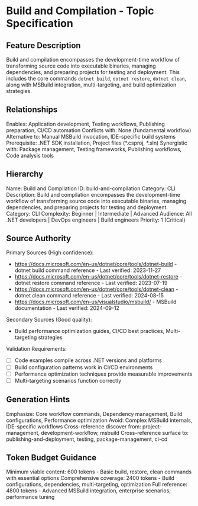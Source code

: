# Build and Compilation - Topic Specification

## Feature Description
Build and compilation encompasses the development-time workflow of transforming source code into executable binaries, managing dependencies, and preparing projects for testing and deployment. This includes the core commands `dotnet build`, `dotnet restore`, `dotnet clean`, along with MSBuild integration, multi-targeting, and build optimization strategies.

## Relationships
Enables: Application development, Testing workflows, Publishing preparation, CI/CD automation
Conflicts with: None (fundamental workflow)
Alternative to: Manual MSBuild invocation, IDE-specific build systems
Prerequisite: .NET SDK installation, Project files (*.csproj, *.sln)
Synergistic with: Package management, Testing frameworks, Publishing workflows, Code analysis tools

## Hierarchy
Name: Build and Compilation
ID: build-and-compilation
Category: CLI
Description: Build and compilation encompasses the development-time workflow of transforming source code into executable binaries, managing dependencies, and preparing projects for testing and deployment.
Category: CLI
Complexity: Beginner | Intermediate | Advanced
Audience: All .NET developers | DevOps engineers | Build engineers
Priority: 1 (Critical)

## Source Authority
Primary Sources (High confidence):
- https://docs.microsoft.com/en-us/dotnet/core/tools/dotnet-build - dotnet build command reference - Last verified: 2023-11-27
- https://docs.microsoft.com/en-us/dotnet/core/tools/dotnet-restore - dotnet restore command reference - Last verified: 2023-07-19
- https://docs.microsoft.com/en-us/dotnet/core/tools/dotnet-clean - dotnet clean command reference - Last verified: 2024-08-15
- https://docs.microsoft.com/en-us/visualstudio/msbuild/ - MSBuild documentation - Last verified: 2024-09-12

Secondary Sources (Good quality):
- Build performance optimization guides, CI/CD best practices, Multi-targeting strategies

Validation Requirements:
- [ ] Code examples compile across .NET versions and platforms
- [ ] Build configuration patterns work in CI/CD environments
- [ ] Performance optimization techniques provide measurable improvements
- [ ] Multi-targeting scenarios function correctly

## Generation Hints
Emphasize: Core workflow commands, Dependency management, Build configurations, Performance optimization
Avoid: Complex MSBuild internals, IDE-specific workflows
Cross-reference discover from: project-management, development-workflow, msbuild
Cross-reference surface to: publishing-and-deployment, testing, package-management, ci-cd

## Token Budget Guidance
Minimum viable content: 600 tokens - Basic build, restore, clean commands with essential options
Comprehensive coverage: 2400 tokens - Build configurations, dependencies, multi-targeting, optimization
Full reference: 4800 tokens - Advanced MSBuild integration, enterprise scenarios, performance tuning